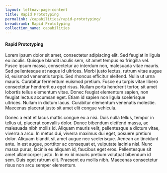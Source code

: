```yaml
---
layout: leftnav-page-content
title: Rapid Prototyping
permalink: /capabilities/rapid-prototyping/
breadcrumb: Rapid Prototyping
collection_name: capabilities
---
```

#### Rapid Prototyping

Lorem ipsum dolor sit amet, consectetur adipiscing elit. Sed feugiat in ligula eu iaculis. Quisque blandit iaculis sem, sit amet tempus ex fringilla vel. Fusce ipsum massa, consectetur ac interdum non, malesuada vitae mauris. Sed pellentesque at neque id ultrices. Morbi justo lectus, rutrum vitae augue id, euismod venenatis turpis. Sed rhoncus efficitur eleifend. Nulla ut urna mauris. Curabitur fermentum euismod pretium. Fusce eu turpis vitae libero consectetur hendrerit eu eget risus. Nullam porta hendrerit tortor, sit amet lobortis tellus elementum vitae. Donec feugiat elementum sapien, non feugiat lectus accumsan eget. Etiam id sapien non ligula scelerisque ultrices. Nullam in dictum lacus. Curabitur elementum venenatis molestie. Maecenas placerat justo sit amet elit congue vehicula.

Donec a erat et lacus mattis congue eu a nisi. Duis nulla tellus, tempor in tellus ut, placerat convallis dolor. Donec bibendum eleifend massa, ac malesuada nibh mollis id. Aliquam mauris velit, pellentesque a dictum vitae, viverra a arcu. In metus dui, viverra maximus dui eget, posuere pretium dolor. Aliquam blandit sit amet augue nec scelerisque. Aenean ac tincidunt ante. In est augue, porttitor ac consequat et, vulputate lacinia nisl. Nunc massa purus, lacinia eu aliquam id, faucibus eget eros. Pellentesque sit amet ullamcorper justo. In in ex id mauris pretium volutpat bibendum id sem. Duis eget rutrum elit. Praesent eu mollis nibh. Maecenas consectetur risus non arcu semper elementum.

